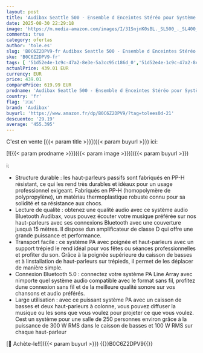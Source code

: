 ```yaml
---
layout: post
title: 'Audibax Seattle 500 - Ensemble d Enceintes Stéréo pour Système de Sonorisation - Réseau de Lignes Compact - Colonnes Actives - Puissance du Caisson de Basses 300W RMS et Enceintes 100W + 100W RMS'
date: 2025-08-30 22:29:18
image: 'https://m.media-amazon.com/images/I/31SnjnK0sBL._SL500_._SL400_.jpg'
comments: true
category: ofertas
author: 'tole.es'
slug: 'B0C6Z2DPV9-fr Audibax Seattle 500 - Ensemble d Enceintes Stéréo pour...'
sku: 'B0C6Z2DPV9-fr'
tags: [ '51d52e4e-1c9c-47a2-8e3e-5a3cc95c186d_0','51d52e4e-1c9c-47a2-8e3e-5a3cc95c186d_9101','Arborist Merchandising Root','Enceintes','Enceintes colonnes','High-Tech','Instruments de musique et Sono','Outlet : Instruments de musique','Self Service','Special Features Stores','Univers Hi-Fi','audibax','🇫🇷', ]
actualPrice: 439.01 EUR
currency: EUR
price: 439.01
comparePrice: 619.99 EUR
prodname: 'Audibax Seattle 500 - Ensemble d Enceintes Stéréo pour Système de Sonorisation - Réseau de Lignes Compact - Colonnes Actives - Puissance du Caisson de Basses 300W RMS et Enceintes 100W + 100W RMS'
country: 'fr'
flag: '🇫🇷'
brand: 'Audibax'
buyurl: 'https://www.amazon.fr/dp/B0C6Z2DPV9/?tag=tolees0d-21'
descuento: '29.19'
average: '455.395'
---
```


C'est en vente [{{< param title >}}]({{< param buyurl >}}) ici:

[![{{< param prodname >}}]({{< param image >}})]({{< param buyurl >}})

ℹ️:

- Structure durable : les haut-parleurs passifs sont fabriqués en PP-H résistant, ce qui les rend très durables et idéaux pour un usage professionnel exigeant. Fabriqués en PP-H (homopolymère de polypropylène), un matériau thermoplastique robuste connu pour sa solidité et sa résistance aux chocs.
- Lecture de qualité : obtenez une qualité audio avec ce système audio Bluetooth Audibax, vous pouvez écouter votre musique préférée sur nos haut-parleurs avec ses connexions Bluetooth avec une couverture jusquà 15 mètres. Il dispose dun amplificateur de classe D qui offre une grande puissance et performance.
- Transport facile : ce système PA avec poignée et haut-parleurs avec un support trépied le rend idéal pour vos fêtes ou séances professionnelles et profiter du son. Grâce à la poignée supérieure du caisson de basses et à linstallation de haut-parleurs sur trépieds, il permet de les déplacer de manière simple.
- Connexion Bluetooth 5.0 : connectez votre système PA Line Array avec nimporte quel système audio compatible avec le format sans fil, profitez dune connexion sans fil et de la meilleure qualité sonore sur vos chansons et audio préférés.
- Large utilisation : avec ce puissant système PA avec un caisson de basses et deux haut-parleurs à colonne, vous pouvez diffuser la musique ou les sons que vous voulez pour projeter ce que vous voulez. Cest un système pour une salle de 250 personnes environ grâce à la puissance de 300 W RMS dans le caisson de basses et 100 W RMS sur chaque haut-parleur

[🛒 Achète-le!!]({{< param buyurl >}})
{{<world>}}B0C6Z2DPV9{{</world>}}
